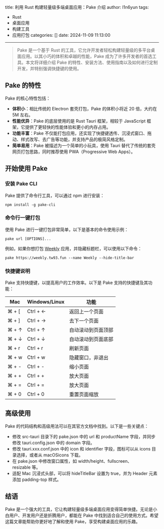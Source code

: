 title: 利用 Rust 构建轻量级多端桌面应用：Pake 介绍
author: l1n6yun
tags: 
 - Rust
 - 桌面应用
 - 构建工具
 - 应用打包
categories: []
date: 2024-11-09 11:13:00
---
> Pake 是一个基于 Rust 的工具，它允许开发者轻松构建轻量级的多平台桌面应用。以其小巧的体积和卓越的性能，Pake 成为了许多开发者的首选工具。本文将详细介绍 Pake 的特性、安装方法、使用指南以及如何进行定制开发，并特别强调快捷键的使用。

## Pake 的特性

Pake 的核心特性包括：

- **体积小**：相比传统的 Electron 套壳打包，Pake 的体积小将近 20 倍，大约在 5M 左右。
- **性能优异**：Pake 的底层使用的是 Rust Tauri 框架，相较于 JavaScript 框架，它提供了更轻快的性能体验和更小的内存占用。
- **功能丰富**：Pake 不仅能打包应用，还实现了快捷键透传、沉浸式窗口、拖动、样式改写、去广告等功能，并支持产品的极简风格定制。
- **简单易用**：Pake 被描述为一个简单的小玩具，使用 Tauri 替代了传统的套壳网页打包思路，同时推荐使用 PWA（Progressive Web Apps）。

## 开始使用 Pake

### 安装 Pake CLI

Pake 提供了命令行工具，可以通过 npm 进行安装：

```
npm install -g pake-cli
```

### 命令行一键打包

使用 Pake 进行一键打包非常简单，以下是基本的命令使用示例：

```
pake url [OPTIONS]...
```

例如，如果你想打包 [Weekly](https://weekly.tw93.fun/) 应用，并隐藏标题栏，可以使用以下命令：

```
pake https://weekly.tw93.fun --name Weekly --hide-title-bar
```

### 快捷键说明

Pake 支持快捷键，以提高用户的工作效率。以下是 Pake 支持的快捷键及其功能：

| Mac | Windows/Linux | 功能  |
| --- | --- | --- |
| ⌘ + [ | Ctrl + ← | 返回上一个页面 |
| ⌘ + ] | Ctrl + → | 去下一个页面 |
| ⌘ + ↑ | Ctrl + ↑ | 自动滚动到页面顶部 |
| ⌘ + ↓ | Ctrl + ↓ | 自动滚动到页面底部 |
| ⌘ + r | Ctrl + r | 刷新页面 |
| ⌘ + w | Ctrl + w | 隐藏窗口，非退出 |
| ⌘ + - | Ctrl + - | 缩小页面 |
| ⌘ + + | Ctrl + + | 放大页面 |
| ⌘ + = | Ctrl + = | 放大页面 |
| ⌘ + 0 | Ctrl + 0 | 重置页面缩放 |

## 高级使用

Pake 的代码结构和高级用法可以在其官方文档中找到。以下是一些关键点：

- 修改 src-tauri 目录下的 pake.json 中的 url 和 productName 字段，并同步修改 tauri.config.json 中的 domain 字段。
- 修改 tauri.xxx.conf.json 中的 icon 和 identifier 字段，图标可以从 icons 目录选择，或者从 macOSicons 下载。
- 在 pake.json 中修改窗口属性，如 width/height、fullscreen、resizable 等。
- 适配 Mac 沉浸式头部，可以将 hideTitleBar 设置为 true，并为 Header 元素添加 padding-top 样式。

## 结语

Pake 是一个强大的工具，它让构建轻量级多端桌面应用变得简单快捷。无论是小白用户、开发用户还是折腾用户，都能在 Pake 中找到适合自己的使用方式。希望这篇文章能帮助你更好地了解和使用 Pake，享受构建桌面应用的乐趣。
